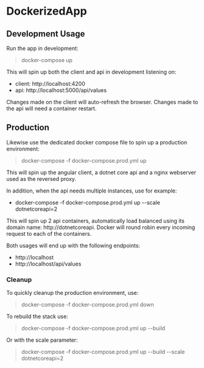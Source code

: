 # DockerizedApp

## Development Usage

Run the app in development:
> docker-compose up

This will spin up both the client and api in development listening on:
- client: http://localhost:4200
- api: http://localhost:5000/api/values

Changes made on the client will auto-refresh the browser. Changes made to the api will need a container restart.

## Production

Likewise use the dedicated docker compose file to spin up a production environment:
> docker-compose -f docker-compose.prod.yml up

This will spin up the angular client, a dotnet core api and a nginx webserver used as the reversed proxy.

In addition, when the api needs multiple instances, use for example:
- docker-compose -f docker-compose.prod.yml up --scale dotnetcoreapi=2

This will spin up 2 api containers, automatically load balanced using its domain name: http://dotnetcoreapi. Docker will round robin every incoming request to each of the containers.

Both usages will end up with the following endpoints:
- http://localhost
- http://localhost/api/values

### Cleanup

To quickly cleanup the production environment, use:
> docker-compose -f docker-compose.prod.yml down

To rebuild the stack use:
> docker-compose -f docker-compose.prod.yml up --build

Or with the scale parameter:
> docker-compose -f docker-compose.prod.yml up --build --scale dotnetcoreapi=2
